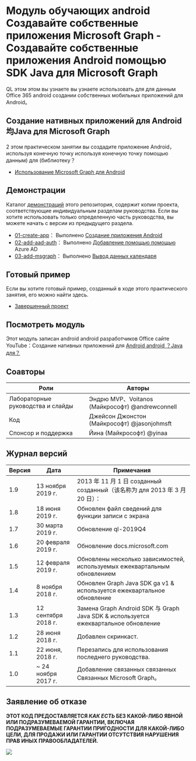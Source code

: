 # <a name="---microsoft-graph------android---sdk-java--microsoft-graph"></a>Модуль обучающих android Создавайте собственные приложения Microsoft Graph - Создавайте собственные приложения Android помощью SDK Java для Microsoft Graph

QL этом этом вы узнаете вы узнаете использовать для для данным Office 365 android создании собственных мобильных приложений для Android。

## <a name="----android----sdk-java--microsoft-graph"></a>Создание нативных приложений для Android 均Java для Microsoft Graph

2 этом практическом занятии вы создадите приложение Android，используя конечную точку используя конечную точку помощью данным) для (библиотеку？

- [Использование Microsoft Graph для Android](https://docs.microsoft.com/graph/tutorials/android)

## <a name=""></a>Демонстрации

Каталог [демонстраций](./demos) этого репозитория, содержит копии проекта, соответствующие индивидуальным разделам руководства. Если вы хотите использовать только определенную часть руководства, вы можете начать с версии из предыдущего раздела.

- [01-create-app](demos/01-create-app)： Выполнено [Создание приложения Android](https://docs.microsoft.com/graph/tutorials/android?tutorial-step=1)
- [02-add-aad-auth](demos/02-add-aad-auth)： Выполнено [Добавление помощью помощью](https://docs.microsoft.com/graph/tutorials/android?tutorial-step=3) Azure AD
- [03-add-msgraph](demos/03-add-msgraph)： Выполнено [Вывод данных календаря](https://docs.microsoft.com/graph/tutorials/android?tutorial-step=4)

## <a name="-"></a>Готовый пример

Если вы хотите готовый пример, созданный в ходе этого практического занятия, его можно найти здесь.

- [Завершенный проект](demos/03-add-msgraph)

## <a name="-"></a>Посмотреть модуль

Этот модуль записан android android разработчиков Office сайте YouTube：Создание нативных приложений для [Android android ？Java для？](https://youtu.be/BLmOmv4FSsQ)

## <a name=""></a>Соавторы

| Роли | Авторы |
| -------------------- | ------------------------------------------------------- |
| Лабораторные руководства и слайды | Эндрю MVP、Voitanos (Майкрософт) @andrewconnell |
| Код | Джейсон Джонстон (Майкрософт) @jasonjohmsft |
| Спонсор и поддержка | Йина (Майкрософт) @yinaa |

## <a name="-"></a>Журнал версий

| Версия | Дата | Примечания |
| ------- | ------------------ | -------------------------------------------------------------------------- |
| 1.9 | 13 ноября 2019 г. | 2013 年 11 月 1 日 созданный созданный（该名称为 для 2013 年 3 月 20 日）</b0>：<b1></b0><b1></b0><b1></b0><b1></b1><b2></b2> |
| 1.8 | 18 июня 2019 г. | Обновлен файл сведений для функции записи с экрана |
| 1.7 | 30 марта 2019 г. | Обновление ql-2019Q4 |
| 1.6 | 20 февраля 2019 г. | Обновление docs.microsoft.com |
| 1.5 | 12 февраля 2019 г. | Обновлены несколько зависимостей, используемых ежеквартальным обновлением |
| 1.4 | 8 ноября 2018 г. | Обновлен Graph Java SDK ga v1 & используется ежеквартальное обновление |
| 1.3 | 12 сентября 2018 г. | Замена Graph Android SDK 与 Graph Java SDK & используется ежеквартальное обновление |
| 1.2 | 28 июня 2018 г. | Добавлен скринкаст. |
| 1.1 | 22 июня, 2018 г. | Перезапись для использования последнего руководства. |
| 1.0 | ~ 24 ноября 2017 г. | Добавление связанных связанных Связанных Microsoft Graph。 |

## <a name="--"></a>Заявление об отказе

**ЭТОТ КОД ПРЕДОСТАВЛЯЕТСЯ _КАК ЕСТЬ_ БЕЗ КАКОЙ-ЛИБО ЯВНОЙ ИЛИ ПОДРАЗУМЕВАЕМОЙ ГАРАНТИИ, ВКЛЮЧАЯ ПОДРАЗУМЕВАЕМЫЕ ГАРАНТИИ ПРИГОДНОСТИ ДЛЯ КАКОЙ-ЛИБО ЦЕЛИ, ДЛЯ ПРОДАЖИ ИЛИ ГАРАНТИИ ОТСУТСТВИЯ НАРУШЕНИЯ ПРАВ ИНЫХ ПРАВООБЛАДАТЕЛЕЙ.**

<!-- markdownlint-disable MD033 -->
<img src="https://telemetry.sharepointpnp.com/msgraph-training-android" />
